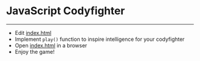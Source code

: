 # JavaScript Codyfighter

---

- Edit [index.html](https://github.com/codyfight/js-codyfighter/index.html)
- Implement `play()` function to inspire intelligence for your codyfighter
- Open [index.html](https://github.com/codyfight/js-codyfighter/index.html) in a browser
- Enjoy the game!
